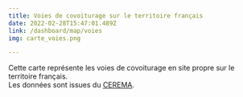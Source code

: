 ```yaml
---
title: Voies de covoiturage sur le territoire français
date: 2022-02-28T15:47:01.489Z
link: /dashboard/map/voies
img: carte_voies.png

---
```


Cette carte représente les voies de covoiturage en site propre sur le territoire français.  
Les données sont issues du [CEREMA](https://www.cerema.fr/fr/activites/mobilites/systemes-transports-intelligents-trafics-regulation/regulation-trafics/gestion-regulation-intelligentes-trafics).  